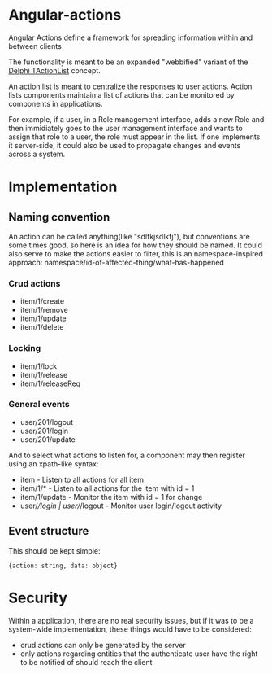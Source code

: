 # Angular-actions
Angular Actions define a framework for spreading information within and between clients

The functionality is meant to be an expanded "webbified" variant of the [Delphi TActionList](http://docwiki.embarcadero.com/Libraries/XE7/en/FMX.ActnList.TActionList) concept.

An action list is meant to centralize the responses to user actions. 
Action lists components maintain a list of actions that can be monitored by components in applications. 

For example, if a user, in a Role management interface, adds a new Role and then immidiately goes to the user management interface and wants to assign that role to a user, the role must appear in the list. 
If one implements it server-side, it could also be used to propagate changes and events across a system.

# Implementation

## Naming convention

An action can be called anything(like "sdlfkjsdlkfj"), but conventions are some times good, so here is an idea for how they should be named.
It could also serve to make the actions easier to filter, this is an namespace-inspired approach:
namespace/id-of-affected-thing/what-has-happened

### Crud actions


* item/1/create	
* item/1/remove	
* item/1/update	
* item/1/delete	

### Locking

* item/1/lock	
* item/1/release	
* item/1/releaseReq

### General events

* user/201/logout
* user/201/login
* user/201/update

And to select what actions to listen for, a component may then register using an xpath-like syntax:

* item	- Listen to all actions for all item
* item/1/* -	Listen to all actions for the item with id = 1
* item/1/update	 - Monitor the item with id = 1 for change
* user/*/login | user/*/logout - Monitor user login/logout activity

## Event structure
This should be kept simple:

    {action: string, data: object}

# Security
Within a application, there are no real security issues, but if it was to be a system-wide implementation, these things would have to be considered:
* crud actions can only be generated by the server
* only actions regarding entities that the authenticate user have the right to be notified of should reach the client
